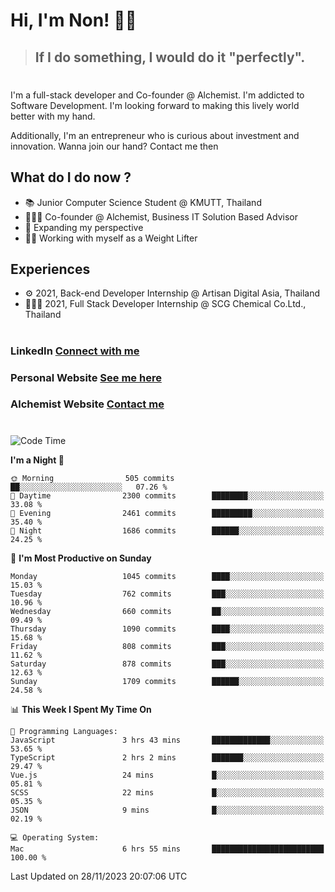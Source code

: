 # Hi, I'm Non! 🖐🏻

> ## If I do something, I would do it "perfectly".

#

I'm a full-stack developer and Co-founder @ Alchemist. I'm addicted to Software Development. I'm looking forward to making this lively world better with my hand.

Additionally, I'm an entrepreneur who is curious about investment and innovation. Wanna join our hand? Contact me then

## What do I do now ?

- 📚 Junior Computer Science Student @ KMUTT, Thailand
- 🧑🏻‍💻 Co-founder @ Alchemist, Business IT Solution Based Advisor
- 🌈 Expanding my perspective
- 🏋🏻 Working with myself as a Weight Lifter

## Experiences

- ⚙️ 2021, Back-end Developer Internship @ Artisan Digital Asia, Thailand
- 🧑🏻‍💻 2021, Full Stack Developer Internship @ SCG Chemical Co.Ltd., Thailand

#

### LinkedIn [Connect with me](https://www.linkedin.com/in/non-nontra/)

### Personal Website [See me here](https://nonnontra.com/)

### Alchemist Website [Contact me](https://alchemist-softwarehouse.co/)

#

<!--START_SECTION:waka-->
![Code Time](http://img.shields.io/badge/Code%20Time-3%2C362%20hrs%2020%20mins-blue)

**I'm a Night 🦉** 

```text
🌞 Morning                505 commits         ██░░░░░░░░░░░░░░░░░░░░░░░   07.26 % 
🌆 Daytime                2300 commits        ████████░░░░░░░░░░░░░░░░░   33.08 % 
🌃 Evening                2461 commits        █████████░░░░░░░░░░░░░░░░   35.40 % 
🌙 Night                  1686 commits        ██████░░░░░░░░░░░░░░░░░░░   24.25 % 
```
📅 **I'm Most Productive on Sunday** 

```text
Monday                   1045 commits        ████░░░░░░░░░░░░░░░░░░░░░   15.03 % 
Tuesday                  762 commits         ███░░░░░░░░░░░░░░░░░░░░░░   10.96 % 
Wednesday                660 commits         ██░░░░░░░░░░░░░░░░░░░░░░░   09.49 % 
Thursday                 1090 commits        ████░░░░░░░░░░░░░░░░░░░░░   15.68 % 
Friday                   808 commits         ███░░░░░░░░░░░░░░░░░░░░░░   11.62 % 
Saturday                 878 commits         ███░░░░░░░░░░░░░░░░░░░░░░   12.63 % 
Sunday                   1709 commits        ██████░░░░░░░░░░░░░░░░░░░   24.58 % 
```


📊 **This Week I Spent My Time On** 

```text
💬 Programming Languages: 
JavaScript               3 hrs 43 mins       █████████████░░░░░░░░░░░░   53.65 % 
TypeScript               2 hrs 2 mins        ███████░░░░░░░░░░░░░░░░░░   29.47 % 
Vue.js                   24 mins             █░░░░░░░░░░░░░░░░░░░░░░░░   05.81 % 
SCSS                     22 mins             █░░░░░░░░░░░░░░░░░░░░░░░░   05.35 % 
JSON                     9 mins              █░░░░░░░░░░░░░░░░░░░░░░░░   02.19 % 

💻 Operating System: 
Mac                      6 hrs 55 mins       █████████████████████████   100.00 % 
```


 Last Updated on 28/11/2023 20:07:06 UTC
<!--END_SECTION:waka-->
